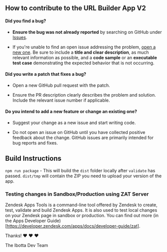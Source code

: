 ## How to contribute to the URL Builder App V2

#### **Did you find a bug?**

* **Ensure the bug was not already reported** by searching on GitHub under [Issues](https://github.com/ibotta/url_builder_app/issues).

* If you're unable to find an open issue addressing the problem, [open a new one](https://github.com/ibotta/url_builder_app/issues/new). Be sure to include a **title and clear description**, as much relevant information as possible, and a **code sample** or an **executable test case** demonstrating the expected behavior that is not occurring.

#### **Did you write a patch that fixes a bug?**

* Open a new GitHub pull request with the patch.

* Ensure the PR description clearly describes the problem and solution. Include the relevant issue number if applicable.

#### **Do you intend to add a new feature or change an existing one?**

* Suggest your change as a new issue and start writing code.

* Do not open an issue on GitHub until you have collected positive feedback about the change. GitHub issues are primarily intended for bug reports and fixes.

## Build Instructions

`npm run package` - This will build the `dist` folder locally after `validate` has passed.  `dist/tmp` will contain the ZIP you need to upload your version of the app.

### Testing changes in Sandbox/Production using ZAT Server

Zendesk Apps Tools is a command-line tool offered by Zendesk to create, test, validate and build Zendesk Apps.  It is also used to test local changes on your Zendesk page in sandbox or production.  You can find out more (in the Apps Developer Guide)[https://developer.zendesk.com/apps/docs/developer-guide/zat].

Thanks! :heart: :heart: :heart:

The Ibotta Dev Team